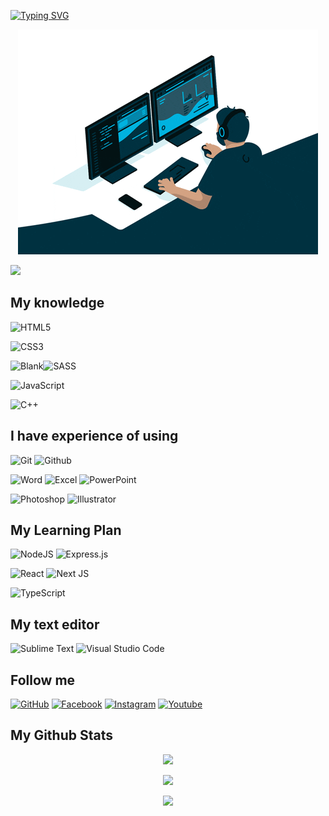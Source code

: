 [![Typing SVG](https://readme-typing-svg.herokuapp.com?font=fira+code&color=%2300CCCC&center=true&vCenter=true&multiline=true&size=32&width=1200&height=130&lines=Hi+there+%F0%9F%91%8B;Welcome+to+my+Github+Profile;I'm+Yuran+-+a+Web+Developer)](https://git.io/typing-svg)
<p align="center"><img src="src/dev.gif"></p>

![](https://komarev.com/ghpvc/?username=yuran1811&style=flat-square&color=00CCCC)

## My knowledge

![HTML5](https://img.shields.io/badge/html5-%23E34F26.svg?style=for-the-badge&logo=html5&logoColor=white)

![CSS3](https://img.shields.io/badge/css3-%231572B6.svg?style=for-the-badge&logo=css3&logoColor=white)

![Blank](https://res.cloudinary.com/naptest/image/upload/v1635733940/transparent_gf0ywn.png)![SASS](https://img.shields.io/badge/SASS-ce649a.svg?style=for-the-badge&logo=sass&logoColor=white)

![JavaScript](https://img.shields.io/badge/javascript-%23323330.svg?style=for-the-badge&logo=javascript&logoColor=%23F7DF1E)

![C++](https://img.shields.io/badge/c++-0180cd?style=for-the-badge&logo=cplusplus&logoColor=white)

## I have experience of using

![Git](https://img.shields.io/badge/Git-f05033.svg?style=for-the-badge&logo=git&logoColor=white)
![Github](https://img.shields.io/badge/Github-430086.svg?style=for-the-badge&logo=github&logoColor=white)

![Word](https://img.shields.io/badge/Word-2b579a?style=for-the-badge&logo=microsoftword&logoColor=white)
![Excel](https://img.shields.io/badge/Excel-02713c?style=for-the-badge&logo=microsoftexcel&logoColor=white)
![PowerPoint](https://img.shields.io/badge/PowerPoint-d04524?style=for-the-badge&logo=microsoftpowerpoint&logoColor=white)

![Photoshop](https://img.shields.io/badge/Photoshop-2daaff?style=for-the-badge&logo=adobephotoshop&logoColor=001833)
![Illustrator](https://img.shields.io/badge/Illustrator-291200?style=for-the-badge&logo=adobeillustrator&logoColor=ff7900)

## My Learning Plan

![NodeJS](https://img.shields.io/badge/node.js-6DA55F?style=for-the-badge&logo=node.js&logoColor=white)
![Express.js](https://img.shields.io/badge/express.js-%23404d59.svg?style=for-the-badge&logo=express&logoColor=%2361DAFB)

![React](https://img.shields.io/badge/react-%2320232a.svg?style=for-the-badge&logo=react&logoColor=%2361DAFB)
![Next JS](https://img.shields.io/badge/Nextjs-black?style=for-the-badge&logo=next.js&logoColor=white)

![TypeScript](https://img.shields.io/badge/typescript-%23007ACC.svg?style=for-the-badge&logo=typescript&logoColor=white)

## My text editor

![Sublime Text](https://img.shields.io/badge/sublime_text-%23575757.svg?style=for-the-badge&logo=sublime-text&logoColor=important)
![Visual Studio Code](https://img.shields.io/badge/Visual%20Studio%20Code-0078d7.svg?style=for-the-badge&logo=visual-studio-code&logoColor=white)

## Follow me

[![GitHub](https://img.shields.io/badge/github-%23121011.svg?style=for-the-badge&logo=github&logoColor=white)](https://github.com/yuran1811)
[![Facebook](https://img.shields.io/badge/Facebook-%231877F2.svg?style=for-the-badge&logo=Facebook&logoColor=white)](https://www.facebook.com/YuranLegends/)
[![Instagram](https://img.shields.io/badge/instagram-da0055?style=for-the-badge&logo=instagram&logoColor=white)](https://www.instagram.com/_yuranlegends_/)
[![Youtube](https://img.shields.io/badge/youtube-ff0000?style=for-the-badge&logo=youtube&logoColor=white)](https://www.youtube.com/channel/UCLXNBb-jZRS_3o_itGGrGRA?view_as=subscriber)

## My Github Stats

<p  align="center"><img  src="https://github-readme-stats.vercel.app/api?username=yuran1811&show_icons=true&theme=noctis_minimus"></p>
<p  align="center"><img  src="https://github-readme-stats.vercel.app/api/top-langs/?username=yuran1811&layout=compact&theme=noctis_minimus&langs_count=8"></p>
<p  align="center"><img  src="https://metrics.lecoq.io/yuran1811"></p>
